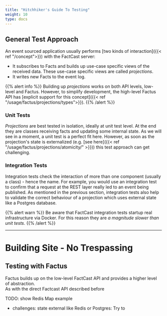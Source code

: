 ```yaml
---
title: "Hitchhiker's Guide To Testing"
weight: 10
type: docs
---
```

## General Test Approach

An event sourced application usually performs [two kinds of interaction]({{< ref "/concept">}}) with the FactCast server:
- It subscribes to Facts and builds up use-case specific views of the received data. These use-case specific views are called *projections*.   
- It writes new Facts to the event log.

{{% alert info %}}
Building up *projections* works on both API levels, low-level and Factus. 
However, to simplify development, the high-level Factus API has [explicit support for this concept]({{< ref "/usage/factus/projections/types">}}).
{{% /alert %}}
 
### Unit Tests

*Projections* are best tested in isolation, ideally at unit test level. 
At the end they are classes receiving facts and updating some internal state. 
As we will see in a moment, a unit test is a perfect fit here. 
However, as soon as the projection's state is externalized (e.g. [see here]({{< ref "/usage/factus/projections/atomicity/" >}})) this test approach can get challenging. 

### Integration Tests

Integration tests check the interaction of more than one component (usually a class) - hence the name. 
For example, you would use an integration test to confirm that a request at the REST layer really led to an event being published. 
As mentioned in the previous section, integration tests also help to validate the correct behaviour of
a projection which uses external state like a Postgres database.

{{% alert warn %}}
Be aware that FactCast integration tests startup real infrastructure via Docker. 
For this reason they are *a magnitude slower than unit tests*.
{{% /alert %}}

----
# Building Site - No Trespassing




## Testing with Factus

Factus builds up on the low-level FactCast API and provides a higher level of abstraction.  
As with the direct Factcast API described before 

TODO: show Redis Map example

- challenges: state external like Redis or Postgres: Try to 

